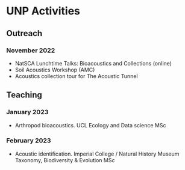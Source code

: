 # UNP Activities

## Outreach

### November 2022
- NatSCA Lunchtime Talks: Bioacoustics and Collections (online)
- Soil Acoustics Workshop (AMC)
- Acoustics collection tour for The Acoustic Tunnel

## Teaching

### January 2023
- Arthropod bioacoustics. UCL Ecology and Data science MSc

### February 2023
- Acoustic identification. Imperial College / Natural History Museum Taxonomy, Biodiversity & Evolution MSc
